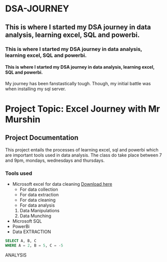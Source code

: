 # DSA-JOURNEY
## This is where I started my DSA journey in data analysis, learning excel, SQL and powerbi.
### This is where I started my DSA journey in data analysis, learning excel, SQL and powerbi.
#### This is where I started my DSA journey in data analysis, learning excel, SQL and powerbi.

My journey has been fanstastically tough. Though, my initial battle was when installing my sql server.

# Project Topic: Excel Journey with Mr Murshin
## Project Documentation
This project entails the processes of learning excel, sql and powerbi which are important tools used in data analysis. The class do take place between 7 and 9pm, mondays, wednesdays and thursdays. 

### Tools used
- Microsoft excel for data cleaning [Download here](https://mcu.edu.ng/)
    - For data collection
    - For data extraction
    - For data cleaning
    - For data analysis
  1. Data Manipulations
  2. Data Munching
- Microsoft SQL
- PowerBi
- Data EXTRACTION



``` SQL
SELECT A, B, C
WHERE A = 2, B = 5, C = -5
```


ANALYSIS


